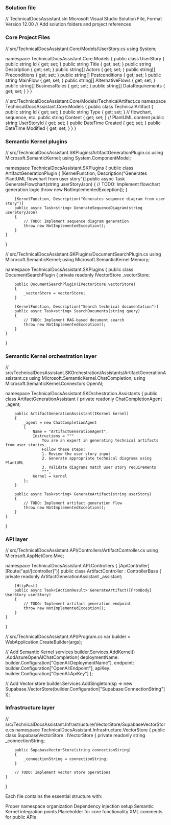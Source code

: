 ### Solution file
// TechnicalDocsAssistant.sln
Microsoft Visual Studio Solution File, Format Version 12.00
// Add solution folders and project references

### Core Project Files
// src/TechnicalDocsAssistant.Core/Models/UserStory.cs
using System;

namespace TechnicalDocsAssistant.Core.Models
{
    public class UserStory
    {
        public string Id { get; set; }
        public string Title { get; set; }
        public string Description { get; set; }
        public string[] Actors { get; set; }
        public string[] Preconditions { get; set; }
        public string[] Postconditions { get; set; }
        public string MainFlow { get; set; }
        public string[] AlternativeFlows { get; set; }
        public string[] BusinessRules { get; set; }
        public string[] DataRequirements { get; set; }
    }
}

// src/TechnicalDocsAssistant.Core/Models/TechnicalArtifact.cs
namespace TechnicalDocsAssistant.Core.Models
{
    public class TechnicalArtifact
    {
        public string Id { get; set; }
        public string Type { get; set; }  // flowchart, sequence, etc.
        public string Content { get; set; }  // PlantUML content
        public string UserStoryId { get; set; }
        public DateTime Created { get; set; }
        public DateTime Modified { get; set; }
    }
}


### Semantic Kernel plugins

// src/TechnicalDocsAssistant.SKPlugins/ArtifactGenerationPlugin.cs
using Microsoft.SemanticKernel;
using System.ComponentModel;

namespace TechnicalDocsAssistant.SKPlugins
{
    public class ArtifactGenerationPlugin
    {
        [KernelFunction, Description("Generates PlantUML flowchart from user story")]
        public async Task<string> GenerateFlowchart(string userStoryJson)
        {
            // TODO: Implement flowchart generation logic
            throw new NotImplementedException();
        }

        [KernelFunction, Description("Generates sequence diagram from user story")]
        public async Task<string> GenerateSequenceDiagram(string userStoryJson)
        {
            // TODO: Implement sequence diagram generation
            throw new NotImplementedException();
        }
    }
}

// src/TechnicalDocsAssistant.SKPlugins/DocumentSearchPlugin.cs
using Microsoft.SemanticKernel;
using Microsoft.SemanticKernel.Memory;

namespace TechnicalDocsAssistant.SKPlugins
{
    public class DocumentSearchPlugin
    {
        private readonly IVectorStore _vectorStore;

        public DocumentSearchPlugin(IVectorStore vectorStore)
        {
            _vectorStore = vectorStore;
        }

        [KernelFunction, Description("Search technical documentation")]
        public async Task<string> SearchDocuments(string query)
        {
            // TODO: Implement RAG-based document search
            throw new NotImplementedException();
        }
    }
}

### Semantic Kernel orchestration layer
// src/TechnicalDocsAssistant.SKOrchestration/Assistants/ArtifactGenerationAssistant.cs
using Microsoft.SemanticKernel.ChatCompletion;
using Microsoft.SemanticKernel.Connectors.OpenAI;

namespace TechnicalDocsAssistant.SKOrchestration.Assistants
{
    public class ArtifactGenerationAssistant
    {
        private readonly ChatCompletionAgent _agent;

        public ArtifactGenerationAssistant(IKernel kernel)
        {
            _agent = new ChatCompletionAgent
            {
                Name = "ArtifactGenerationAgent",
                Instructions = """
                    You are an expert in generating technical artifacts from user stories.
                    Follow these steps:
                    1. Review the user story input
                    2. Generate appropriate technical diagrams using PlantUML
                    3. Validate diagrams match user story requirements
                    """,
                Kernel = kernel
            };
        }

        public async Task<string> GenerateArtifact(string userStory)
        {
            // TODO: Implement artifact generation flow
            throw new NotImplementedException();
        }
    }
}

### API layer
// src/TechnicalDocsAssistant.API/Controllers/ArtifactController.cs
using Microsoft.AspNetCore.Mvc;

namespace TechnicalDocsAssistant.API.Controllers
{
    [ApiController]
    [Route("api/[controller]")]
    public class ArtifactController : ControllerBase
    {
        private readonly ArtifactGenerationAssistant _assistant;

        [HttpPost]
        public async Task<IActionResult> GenerateArtifact([FromBody] UserStory userStory)
        {
            // TODO: Implement artifact generation endpoint
            throw new NotImplementedException();
        }
    }
}

// src/TechnicalDocsAssistant.API/Program.cs
var builder = WebApplication.CreateBuilder(args);

// Add Semantic Kernel services
builder.Services.AddKernel()
    .AddAzureOpenAIChatCompletion(
        deploymentName: builder.Configuration["OpenAI:DeploymentName"],
        endpoint: builder.Configuration["OpenAI:Endpoint"],
        apiKey: builder.Configuration["OpenAI:ApiKey"]
    );

// Add Vector store
builder.Services.AddSingleton<IVectorStore>(sp =>
    new Supabase.VectorStore(builder.Configuration["Supabase:ConnectionString"]));

### Infrastructure layer
// src/TechnicalDocsAssistant.Infrastructure/VectorStore/SupabaseVectorStore.cs
namespace TechnicalDocsAssistant.Infrastructure.VectorStore
{
    public class SupabaseVectorStore : IVectorStore
    {
        private readonly string _connectionString;

        public SupabaseVectorStore(string connectionString)
        {
            _connectionString = connectionString;
        }

        // TODO: Implement vector store operations
    }
}

Each file contains the essential structure with:

Proper namespace organization
Dependency injection setup
Semantic Kernel integration points
Placeholder for core functionality
XML comments for public APIs
